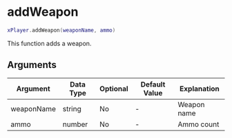 # addWeapon

```lua
xPlayer.addWeapon(weaponName, ammo)
```

This function adds a weapon.

## Arguments

| Argument   | Data Type | Optional | Default Value | Explanation |
| ---------- | --------- | -------- | ------------- | ----------- |
| weaponName | string    | No       | -             | Weapon name |
| ammo       | number    | No       | -             | Ammo count  |
